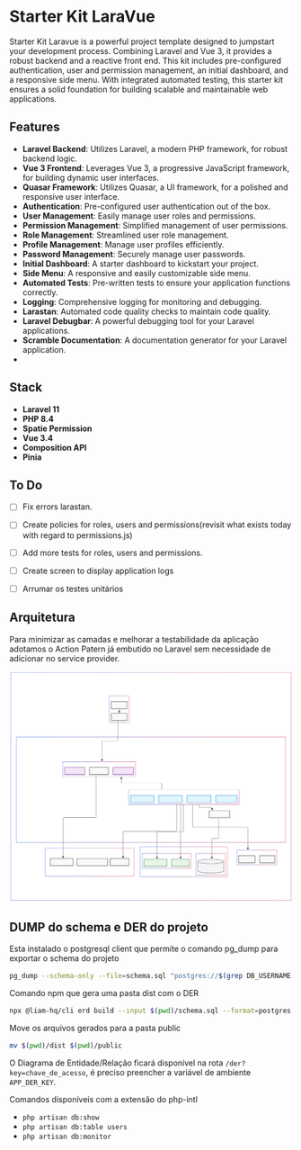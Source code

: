 # Starter Kit LaraVue

Starter Kit Laravue is a powerful project template designed to jumpstart your development process. Combining Laravel and Vue 3, it provides a robust backend and a reactive front end. This kit includes pre-configured authentication, user and permission management, an initial dashboard, and a responsive side menu. With integrated automated testing, this starter kit ensures a solid foundation for building scalable and maintainable web applications.

## Features

- **Laravel Backend**: Utilizes Laravel, a modern PHP framework, for robust backend logic.
- **Vue 3 Frontend**: Leverages Vue 3, a progressive JavaScript framework, for building dynamic user interfaces.
- **Quasar Framework**: Utilizes Quasar, a UI framework, for a polished and responsive user interface.
- **Authentication**: Pre-configured user authentication out of the box.
- **User Management**: Easily manage user roles and permissions.
- **Permission Management**: Simplified management of user permissions.
- **Role Management**: Streamlined user role management.
- **Profile Management**: Manage user profiles efficiently.
- **Password Management**: Securely manage user passwords.
- **Initial Dashboard**: A starter dashboard to kickstart your project.
- **Side Menu**: A responsive and easily customizable side menu.
- **Automated Tests**: Pre-written tests to ensure your application functions correctly.
- **Logging**: Comprehensive logging for monitoring and debugging.
- **Larastan**: Automated code quality checks to maintain code quality.
- **Laravel Debugbar**: A powerful debugging tool for your Laravel applications.
- **Scramble Documentation**: A documentation generator for your Laravel application.
- 
## Stack

- **Laravel 11**
- **PHP 8.4**
- **Spatie Permission**
- **Vue 3.4**
- **Composition API**
- **Pinia**

## To Do

- [ ] Fix errors larastan.
- [ ] Create policies for roles, users and permissions(revisit what exists today with regard to permissions.js)
- [ ] Add more tests for roles, users and permissions.
- [ ] Create screen to display application logs
- [ ] Arrumar os testes unitários


## Arquitetura 

Para minimizar as camadas e melhorar a testabilidade da aplicação adotamos o Action Patern já embutido no Laravel sem necessidade de adicionar no service provider.

![Arquitetura base da Aplicação](./arquitetura.svg)

## DUMP do schema e DER do projeto

Esta instalado o postgresql client que permite o comando pg_dump para exportar o schema do projeto

```bash
pg_dump --schema-only --file=schema.sql "postgres://$(grep DB_USERNAME .env | cut -d '=' -f2):$(grep DB_PASSWORD .env | cut -d '=' -f2)@$(grep DB_HOST .env | cut -d '=' -f2):$(grep DB_PORT .env | cut -d '=' -f2)/$(grep DB_DATABASE .env | cut -d '=' -f2)"
```

Comando npm que gera uma pasta dist com o DER
```bash
npx @liam-hq/cli erd build --input $(pwd)/schema.sql --format=postgres

```
Move os arquivos gerados para a pasta public
```bash
mv $(pwd)/dist $(pwd)/public
```
O Diagrama de Entidade/Relação ficará disponível na rota `/der?key=chave_de_acesso`, é preciso preencher a variável de ambiente `APP_DER_KEY`.

Comandos disponíveis com a extensão do php-intl

- `php artisan db:show`
- `php artisan db:table users`
- `php artisan db:monitor`
